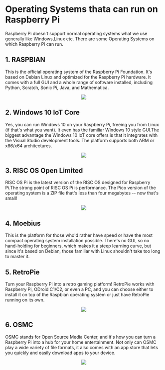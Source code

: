 # Operating Systems thata can run on Raspberry Pi

Raspberry Pi doesn't support normal operating systems what we use generally like Windows,Linux etc.
There are some Operating Systems on which Raspberry Pi can run.  

## 1. RASPBIAN
This is the official operating system of the Raspberry Pi Foundation. It's based on Debian Linux and optimized for the Raspberry Pi hardware. 
It comes with a full GUI and a whole range of software installed, including Python, Scratch, Sonic Pi, Java, and Mathematica. 

<p align="center"> 
<img src="https://user-images.githubusercontent.com/35935951/36862149-ff4ce6ce-1dab-11e8-8129-1cd5eeb38bc0.png">
</p>
   
   

## 2. Windows 10 IoT Core
Yes, you can run Windows 10 on your Raspberry Pi, freeing you from Linux (if that's what you want). 
It even has the familiar Windows 10 style GUI.The biggest advantage the Windows 10 IoT core offers is that it integrates with the Visual Studio development tools. 
The platform supports both ARM or x86/x64 architectures.  

<p align="center"> 
<img src="https://user-images.githubusercontent.com/35935951/36867788-3eb8cdcc-1dbc-11e8-9a02-b2382d976798.jpg">
</p>

## 3. RISC OS Open Limited  

RISC OS Pi is the latest version of the RISC OS designed for Raspberry Pi.The strong point of RISC OS Pi is performance. 
The Pico version of the operating system is a ZIP file that's less than four megabytes -- now that's small!  

<p align="center"> 
<img src="https://user-images.githubusercontent.com/35935951/36862173-0b173be4-1dac-11e8-8b9c-c6caef78d6de.png">
</p>

## 4. Moebius
This is the platform for those who'd rather have speed or have the most compact operating system installation possible. 
There's no GUI, so no hand-holding for beginners, which makes it a steep learning curve, but since it's based on Debian, 
those familiar with Linux shouldn't take too long to master it.  

## 5. RetroPie
Turn your Raspberry Pi into a retro gaming platform! RetroPie works with Raspberry Pi, ODroid C1/C2, or even a PC,
and you can choose either to install it on top of the Raspbian operating system or just have RetroPie running on its own.  

<p align="center"> 
<img src="https://user-images.githubusercontent.com/35935951/36867784-384ebef6-1dbc-11e8-85c2-d8d5afe52b5b.jpg">
</p>

## 6. OSMC
OSMC stands for Open Source Media Center, and it's how you can turn a Raspberry Pi into a hub for your home entertainment.
Not only can OSMC play a wide variety of file formats, it also comes with an app store that lets you quickly and easily
download apps to your device.  

<p align="center"> 
<img src="https://user-images.githubusercontent.com/35935951/36868504-83519502-1dbe-11e8-87a6-d14c34e49627.png">
</p>










